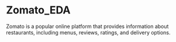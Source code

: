 # Zomato_EDA
Zomato is a popular online platform that provides information about restaurants, including menus, reviews, ratings, and delivery options.
